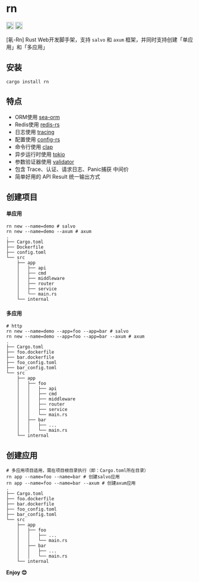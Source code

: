 # rn

[<img alt="crates.io" src="https://img.shields.io/crates/v/rn.svg?style=for-the-badge&color=fc8d62&logo=rust" height="20">](https://crates.io/crates/rn)
[<img alt="MIT" src="http://img.shields.io/badge/license-MIT-brightgreen.svg?style=for-the-badge" height="20">](http://opensource.org/licenses/MIT)

[氡-Rn] Rust Web开发脚手架，支持 `salvo` 和 `axum` 框架，并同时支持创建「单应用」和「多应用」

## 安装

```shell
cargo install rn
```

## 特点

- ORM使用 [sea-orm](https://github.com/SeaQL/sea-orm)
- Redis使用 [redis-rs](https://github.com/redis-rs/redis-rs)
- 日志使用 [tracing](https://github.com/tokio-rs/tracing)
- 配置使用 [config-rs](https://github.com/mehcode/config-rs)
- 命令行使用 [clap](https://github.com/clap-rs/clap)
- 异步运行时使用 [tokio](https://github.com/tokio-rs/tokio)
- 参数验证器使用 [validator](https://github.com/Keats/validator)
- 包含 Trace、认证、请求日志、Panic捕获 中间价
- 简单好用的 API Result 统一输出方式

## 创建项目

#### 单应用

```shell
rn new --name=demo # salvo
rn new --name=demo --axum # axum
.
├── Cargo.toml
├── Dockerfile
├── config.toml
└── src
    ├── app
    │   ├── api
    │   ├── cmd
    │   ├── middleware
    │   ├── router
    │   ├── service
    │   └── main.rs
    └── internal
```

#### 多应用

```shell
# http
rn new --name=demo --app=foo --app=bar # salvo
rn new --name=demo --app=foo --app=bar --axum # axum
.
├── Cargo.toml
├── foo.dockerfile
├── bar.dockerfile
├── foo_config.toml
├── bar_config.toml
└── src
    ├── app
    │   ├── foo
    │   │   ├── api
    │   │   ├── cmd
    │   │   ├── middleware
    │   │   ├── router
    │   │   ├── service
    │   │   └── main.rs
    │   ├── bar
    │   │   ├── ...
    │   │   └── main.rs
    └── internal
```

## 创建应用

```shell
# 多应用项目适用，需在项目根目录执行（即：Cargo.toml所在目录）
rn app --name=foo --name=bar # 创建salvo应用
rn app --name=foo --name=bar --axum # 创建axum应用
.
├── Cargo.toml
├── foo.dockerfile
├── bar.dockerfile
├── foo_config.toml
├── bar_config.toml
└── src
    ├── app
    │   ├── foo
    │   │   ├── ...
    │   │   └── main.rs
    │   ├── bar
    │   │   ├── ...
    │   │   └── main.rs
    └── internal
```

**Enjoy 😊**
